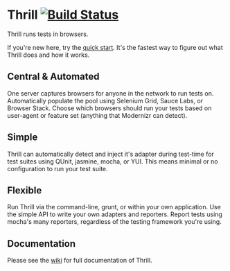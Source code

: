 # Thrill [![Build Status](https://secure.travis-ci.org/turn/thrill.png?branch=stable)](http://travis-ci.org/turn/thrill)

Thrill runs tests in browsers.

If you're new here, try the [quick start](https://github.com/turn/thrill/wiki/Use). 
It's the fastest way to figure out what Thrill does and how it works.

## Central & Automated
One server captures browsers for anyone in the network to run tests on. Automatically
populate the pool using Selenium Grid, Sauce Labs, or Browser Stack. Choose which
browsers should run your tests based on user-agent or feature set (anything that Modernizr can detect).

## Simple
Thrill can automatically detect and inject it's adapter during test-time for test
suites using QUnit, jasmine, mocha, or YUI. This means minimal or no configuration
to run your test suite.

## Flexible
Run Thrill via the command-line, grunt, or within your own application. 
Use the simple API to write your own adapters and reporters. Report tests 
using mocha's many reporters, regardless of the testing framework you're using.

## Documentation
Please see the [wiki](https://github.com/turn/thrill/wiki) for full documentation of Thrill.
